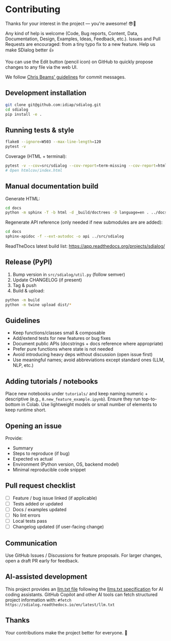 # Contributing

Thanks for your interest in the project — you're awesome! 😎🎉

Any kind of help is welcome (Code, Bug reports, Content, Data, Documentation, Design, Examples, Ideas, Feedback, etc.). Issues and Pull Requests are encouraged: from a tiny typo fix to a new feature. Help us make SDialog better 👍

You can use the Edit button (pencil icon) on GitHub to quickly propose changes to any file via the web UI.

We follow [Chris Beams' guidelines](https://chris.beams.io/posts/git-commit/) for commit messages.

## Development installation

```bash
git clone git@github.com:idiap/sdialog.git
cd sdialog
pip install -e .
```

## Running tests & style

```bash
flake8 --ignore=W503 --max-line-length=120
pytest -v
```
Coverage (HTML + terminal):
```bash
pytest -v --cov=src/sdialog --cov-report=term-missing --cov-report=html
# Open htmlcov/index.html
```

## Manual documentation build

Generate HTML:
```bash
cd docs
python -m sphinx -T -b html -d _build/doctrees -D language=en . ../docs_html
```

Regenerate API reference (only needed if new submodules are are added):
```bash
cd docs
sphinx-apidoc -f --ext-autodoc -o api ../src/sdialog
```

ReadTheDocs latest build list: https://app.readthedocs.org/projects/sdialog/

## Release (PyPI)

1. Bump version in `src/sdialog/util.py` (follow semver)
2. Update CHANGELOG (if present)
3. Tag & push
4. Build & upload:
```bash
python -m build
python -m twine upload dist/*
```

## Guidelines

- Keep functions/classes small & composable
- Add/extend tests for new features or bug fixes
- Document public APIs (docstrings + docs reference where appropriate)
- Prefer pure functions where state is not needed
- Avoid introducing heavy deps without discussion (open issue first)
- Use meaningful names; avoid abbreviations except standard ones (LLM, NLP, etc.)

## Adding tutorials / notebooks

Place new notebooks under `tutorials/` and keep naming numeric + descriptive (e.g., `8.new_feature_example.ipynb`). Ensure they run top-to-bottom in Colab. Use lightweight models or small number of elements to keep runtime short.

## Opening an issue
Provide:
- Summary
- Steps to reproduce (if bug)
- Expected vs actual
- Environment (Python version, OS, backend model)
- Minimal reproducible code snippet

## Pull request checklist
- [ ] Feature / bug issue linked (if applicable)
- [ ] Tests added or updated
- [ ] Docs / examples updated
- [ ] No lint errors
- [ ] Local tests pass
- [ ] Changelog updated (if user-facing change)

## Communication
Use GitHub Issues / Discussions for feature proposals. For larger changes, open a draft PR early for feedback.

## AI-assisted development
This project provides an [llm.txt file](https://sdialog.readthedocs.io/en/latest/llm.txt) following the [llms.txt specification](https://llmstxt.org/) for AI coding assistants. GitHub Copilot and other AI tools can fetch structured project information with: `#fetch https://sdialog.readthedocs.io/en/latest/llm.txt`

## Thanks
Your contributions make the project better for everyone. 🙏
